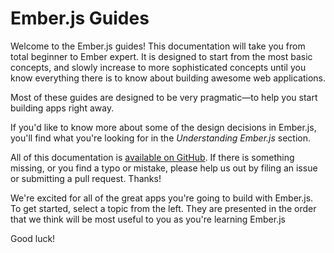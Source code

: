 # Ember.js Guides

Welcome to the Ember.js guides! This documentation will take you from
total beginner to Ember expert. It is designed to start from the most
basic concepts, and slowly increase to more sophisticated concepts until
you know everything there is to know about building awesome web
applications.

Most of these guides are designed to be very pragmatic—to help you start
building apps right away.

If you'd like to know more about some of the design decisions in
Ember.js, you'll find what you're looking for in the _Understanding
Ember.js_ section.

All of this documentation is [available on GitHub](https://github.com/emberjs/website/).
If there is something missing, or you find a typo or mistake, please
help us out by filing an issue or submitting a pull request. Thanks!

We're excited for all of the great apps you're going to build with
Ember.js. To get started, select a topic from the left. They are presented
in the order that we think will be most useful to you as you're learning
Ember.js

Good luck!
